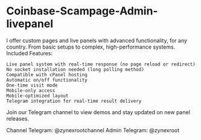 # Coinbase-Scampage-Admin-livepanel

I offer custom pages and live panels with advanced functionality, for any country. From basic setups to complex, high-performance systems. Included Features:

    Live panel system with real-time response (no page reload or redirect)
    No socket installation needed (long polling method)
    Compatible with cPanel hosting
    Automatic on/off functionality
    One-time visit mode
    Mobile-only access
    Mobile-optimized layout
    Telegram integration for real-time result delivery

Join our Telegram channel to view demos and stay updated on new panel releases.

Channel Telegram: @zynexrootchannel Admin Telegram: @zynexroot
